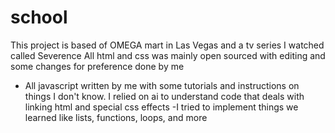 # school
This project is based of OMEGA mart in Las Vegas and a tv series I watched called Severence
All html and css was mainly open sourced with editing and some changes for preference done by me 
- All javascript written by me with some tutorials and instructions on things I don't know. I  relied on ai to understand code that deals with linking html and special css effects
-I tried to implement things we learned like lists, functions, loops, and more